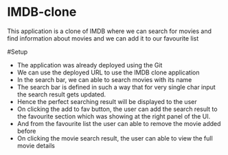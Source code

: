 # IMDB-clone
This application is a clone of IMDB where we can search for movies and find information about movies and we can add it to our favourite list

#Setup
* The application was already deployed using the Git
* We can use the deployed URL to use the IMDB clone application
* In the search bar, we can able to search movies with its name
* The search bar is defined in such a way that for very single char input the search result gets updated.
* Hence the perfect searching result will be displayed to the user
* On clicking the add to fav button, the user can add the search result to the favourite section which was showing at the right panel of the UI.
* And from the favourite list the user can able to remove the movie added before
* On clicking the movie search result, the user can able to view the full movie details
